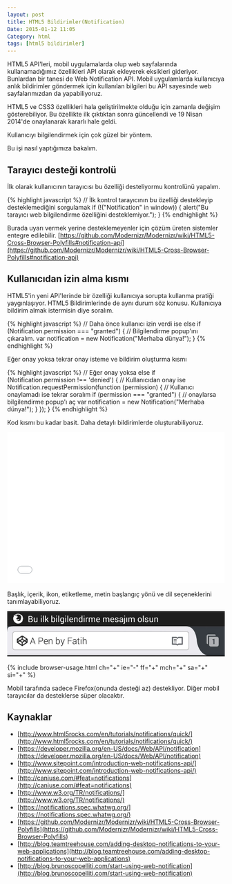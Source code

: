 ```yaml
---
layout: post
title: HTML5 Bildirimler(Notification)
Date: 2015-01-12 11:05
Category: html
tags: [html5 bildirimler]
---
```


HTML5 API'leri, mobil uygulamalarda olup web sayfalarında kullanamadığımız özellikleri API olarak ekleyerek eksikleri gideriyor. Bunlardan bir tanesi de Web Notification API. Mobil uygulamlarda kullanıcıya anlık bildirimler göndermek için kullanılan bilgileri bu API sayesinde web sayfalarımızdan da yapabiliyoruz. 

HTML5 ve CSS3 özellikleri hala geliştirilmekte olduğu için zamanla değişim gösterebiliyor. Bu özellikte ilk çıktıktan sonra güncellendi ve 19 Nisan 2014'de onaylanarak kararlı hale geldi.

Kullanıcıyı bilgilendirmek için çok güzel bir yöntem.

Bu işi nasıl yaptığımıza bakalım.

## Tarayıcı desteği kontrolü

İlk olarak kullanıcının tarayıcısı bu özelliği desteliyormu kontrolünü yapalım.

{% highlight javascript %}
// İlk kontrol tarayıcının bu özelliği destekleyip desteklemediğini sorgulamak
if (!("Notification" in window)) {
  alert("Bu tarayıcı web bilgilendirme özelliğini desteklemiyor.");
}
{% endhighlight %}

Burada uyarı vermek yerine desteklemeyenler için çözüm üreten sistemler entegre edilebilir. [https://github.com/Modernizr/Modernizr/wiki/HTML5-Cross-Browser-Polyfills#notification-api](https://github.com/Modernizr/Modernizr/wiki/HTML5-Cross-Browser-Polyfills#notification-api)

## Kullanıcıdan izin alma kısmı

HTML5'in yeni API'lerinde bir özelliği kullanıcıya sorupta kullanma pratiği yaygınlaşıyor. HTML5 Bildirimlerinde de aynı durum söz konusu. Kullanıcıya bildirim almak istermisin diye soralım.

{% highlight javascript %}
// Daha önce kullanıcı izin verdi ise
else if (Notification.permission === "granted") {
    // Bilgilendirme popup'ını çıkaralım.
    var notification = new Notification("Merhaba dünya!");
}
{% endhighlight %}

Eğer onay yoksa tekrar onay isteme ve bildirim oluşturma kısmı

{% highlight javascript %}
// Eğer onay yoksa
else if (Notification.permission !== 'denied') {
// Kullanıcıdan onay ise
Notification.requestPermission(function (permission) {
  // Kullanıcı onaylamadı ise tekrar soralım
  if (permission === "granted") {
    // onaylarsa bilgilendirme popup'ı aç
    var notification = new Notification("Merhaba dünya!");
  }
});
}
{% endhighlight %}

Kod kısmı bu kadar basit. Daha detaylı bildirimlerde oluşturabiliyoruz.

<iframe height='350' scrolling='no' src='//codepen.io/fatihhayri/embed/EaZxzw/' frameborder='no' allowtransparency='true' allowfullscreen='true' style='width: 100%;'></iframe>

Başlık, içerik, ikon, etiketleme, metin başlangıç yönü ve dil seçeneklerini tanımlayabiliyoruz.

![HTML5 bilgilendirme][html5_bilgilendirme]


{% include browser-usage.html ch="+" ie="-" ff="+" mch="+" sa="+" si="+" %}

Mobil tarafında sadece Firefox(onunda desteği az) destekliyor. Diğer mobil tarayıcılar da desteklerse süper olacaktır.

## Kaynaklar

 -  [http://www.html5rocks.com/en/tutorials/notifications/quick/](http://www.html5rocks.com/en/tutorials/notifications/quick/)
 - [https://developer.mozilla.org/en-US/docs/Web/API/notification](https://developer.mozilla.org/en-US/docs/Web/API/notification)
 - [http://www.sitepoint.com/introduction-web-notifications-api/](http://www.sitepoint.com/introduction-web-notifications-api/)
 - [http://caniuse.com/#feat=notifications](http://caniuse.com/#feat=notifications)
 - [http://www.w3.org/TR/notifications/](http://www.w3.org/TR/notifications/)
 - [https://notifications.spec.whatwg.org/](https://notifications.spec.whatwg.org/)
 - [https://github.com/Modernizr/Modernizr/wiki/HTML5-Cross-Browser-Polyfills](https://github.com/Modernizr/Modernizr/wiki/HTML5-Cross-Browser-Polyfills)
 - [http://blog.teamtreehouse.com/adding-desktop-notifications-to-your-web-applications](http://blog.teamtreehouse.com/adding-desktop-notifications-to-your-web-applications)
 - [http://blog.brunoscopelliti.com/start-using-web-notification](http://blog.brunoscopelliti.com/start-using-web-notification)

[html5_bilgilendirme]: /images/html5_bilgilendirme1.jpg